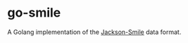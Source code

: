 # go-smile

A Golang implementation of the [Jackson-Smile](https://github.com/FasterXML/smile-format-specification) data format.
